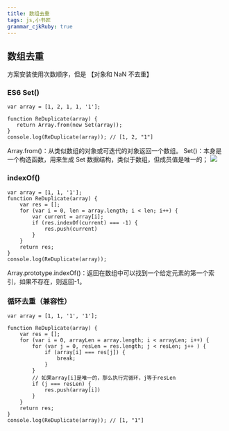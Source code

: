 ```yaml
---
title: 数组去重 
tags: js,小书匠
grammar_cjkRuby: true
---
```



## 数组去重
方案安装使用次数顺序，但是 【对象和 NaN 不去重】

### ES6 Set()

``` stylus
var array = [1, 2, 1, 1, '1'];

function ReDuplicate(array) {
   return Array.from(new Set(array));
}
console.log(ReDuplicate(array)); // [1, 2, "1"]
```
Array.from()：从类似数组的对象或可迭代的对象返回一个数组。
Set()：本身是一个构造函数，用来生成 Set 数据结构，类似于数组，但成员值是唯一的；
![][1]

### indexOf()

``` stylus
var array = [1, 1, '1'];
function ReDuplicate(array) {
    var res = [];
    for (var i = 0, len = array.length; i < len; i++) {
        var current = array[i];
        if (res.indexOf(current) === -1) {
            res.push(current)
        }
    }
    return res;
}
console.log(ReDuplicate(array));
```
Array.prototype.indexOf()：返回在数组中可以找到一个给定元素的第一个索引，如果不存在，则返回-1。

### 循环去重（兼容性）

``` stylus
var array = [1, 1, '1', '1'];

function ReDuplicate(array) {
    var res = [];
    for (var i = 0, arrayLen = array.length; i < arrayLen; i++) {
        for (var j = 0, resLen = res.length; j < resLen; j++ ) {
            if (array[i] === res[j]) {
                break;
            }
        }
        // 如果array[i]是唯一的，那么执行完循环，j等于resLen
        if (j === resLen) {
            res.push(array[i])
        }
    }
    return res;
}
console.log(ReDuplicate(array)); // [1, "1"]
```


  [1]: ./images/1538977098081.jpg